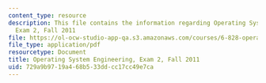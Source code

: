 ```yaml
---
content_type: resource
description: This file contains the information regarding Operating System Engineering,
  Exam 2, Fall 2011
file: https://ol-ocw-studio-app-qa.s3.amazonaws.com/courses/6-828-operating-system-engineering-fall-2012/729a9b9719a468b533ddcc17cc49e7ca_MIT6_828F12_q11_2.pdf
file_type: application/pdf
resourcetype: Document
title: Operating System Engineering, Exam 2, Fall 2011
uid: 729a9b97-19a4-68b5-33dd-cc17cc49e7ca
---
```

